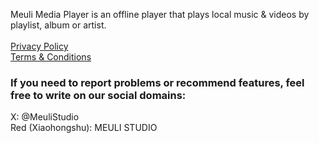 Meuli Media Player is an offline player that plays local music & videos by playlist, album or artist.
<br>
<br>
[Privacy Policy](Privacy.md)  
[Terms & Conditions](TermsAndConditions.md)

### If you need to report problems or recommend features, feel free to write on our social domains: 

X: @MeuliStudio
<br>
Red (Xiaohongshu): MEULI STUDIO
